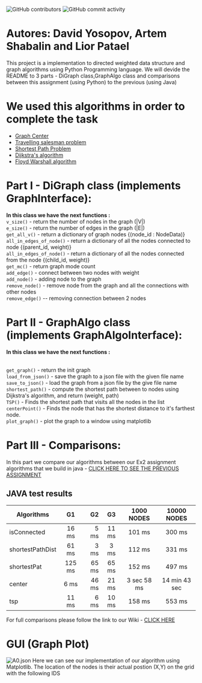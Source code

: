  ![GitHub contributors](https://img.shields.io/github/contributors/MightyArty/Ex3?style=plastic) ![GitHub commit activity](https://img.shields.io/github/commit-activity/m/MightyArty/Ex3?style=plastic)
# Autores: David Yosopov, Artem Shabalin and Lior Patael

This project is a implementation to  directed weighted data structure and graph algorithms using Python Programming language. We will devide the README to 3 parts - 
DiGraph class,GraphAlgo class and comparisons between this assignment (using Python) to the previous (using Java)

# We used this algorithms in order to complete the task
- [Graph Center](https://en.wikipedia.org/wiki/Graph_center)
- [Travelling salesman problem](https://en.wikipedia.org/wiki/Travelling_salesman_problem)
- [Shortest Path Problem](https://en.wikipedia.org/wiki/Shortest_path_problem)
- [Dijkstra's algorithm](https://en.wikipedia.org/wiki/Dijkstra%27s_algorithm)
- [Floyd Warshall algorithm](https://en.wikipedia.org/wiki/Floyd%E2%80%93Warshall_algorithm)

# Part I - DiGraph class (implements GraphInterface):
 **In this class we have the next functions :**
</br>`v_size()` - return the number of nodes in the graph (|V|)
</br>`e_size()` - return the number of edges in the graph (|E|)
</br>`get_all_v()` - return a dictionary of graph nodes {(node_id : NodeData)}
</br>`all_in_edges_of_node()` - return a dictionary of all the nodes connected to node {(parent_id, weight)}
</br>`all_in_edges_of_node()` - return a dictionary of all the nodes connected from the node {(child_id, weight)}
</br>`get_mc()` - return graph mode count
</br>`add_edge()` - connect between two nodes with weight
</br>`add_node()` - adding node to the graph
</br>`remove_node()` - remove node from the graph and all the connections with other nodes
</br>`remove_edge()` -- removing connection between 2 nodes
 
  

# Part II - GraphAlgo class (implements GraphAlgoInterface):
  **In this class we have the next functions :**
  
 </br>`get_graph()` - return the init graph
</br>`load_from_json()` - save the graph to a json file with the given file name
</br>`save_to_json()` - load the graph from a json file by the give file name
</br>`shortest_path()` - compute the shortest path between to nodes using Dijkstra's algorithm, and return (weight, path)
</br>`TSP()` - Finds the shortest path that visits all the nodes in the list
</br>`centerPoint()` - Finds the node that has the shortest distance to it's farthest node.
</br>`plot_graph()` - plot the graph to a window using matplotlib
  
  
  
  
# Part III - Comparisons:
In this part we compare our algorithms between our Ex2 assignment algorithms that we build in java - [CLICK HERE TO SEE THE PREVIOUS ASSIGNMENT](https://github.com/MightyArty/Ex2_Graphs)
## JAVA test results 

| Algorithms    | G1  | G2  | G3 | 1000 NODES | 10000 NODES
| ------------- |:---:| ---:|:---:|:---------:|:---------:|
| isConnected   | 16 ms | 5 ms | 11 ms | 101 ms | 300 ms 
| shortestPathDist| 61 ms | 3 ms | 3 ms | 112 ms | 331 ms
| shortestPat | 125 ms | 65 ms | 65 ms | 152 ms | 497 ms
| center | 6 ms | 46 ms | 21 ms | 3 sec 58 ms  | 14 min 43 sec
| tsp | 11 ms | 6 ms | 10 ms | 158 ms | 553 ms

For full comparisons please follow the link to our Wiki - [CLICK HERE ](https://github.com/MightyArty/Ex3/wiki/Comparison-between-JAVA-results-and-Python-results)

# GUI (Graph Plot)
![A0.json](https://i.ibb.co/CV00dK2/image.png)
Here we can see our implementation of our algorithm using Matplotlib. The location of the nodes is their actual postion (X,Y) on the grid with the following IDS

